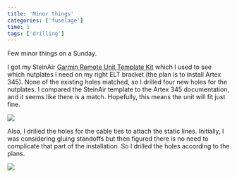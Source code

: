 ```yaml
---
title: 'Minor things'
categories: ['fuselage']
time: 1
tags: ['drilling']
---
```


Few minor things on a Sunday.

<!-- more -->

I got my SteinAir [Garmin Remote Unit Template Kit](https://www.steinair.com/product/garmin-remote-units-templates-acrylic/) which I used to see which nutplates I need on my right ELT bracket (the plan is to install Artex 345). None of the existing holes matched, so I drilled four new holes for the nutplates. I compared the SteinAir template to the Artex 345 documentation, and it seems like there is a match. Hopefully, this means the unit will fit just fine.

![](0-new-nutplate-holes.jpeg)

Also, I drilled the holes for the cable ties to attach the static lines. Initially, I was considering gluing standoffs but then figured there is no need to complicate that part of the installation. So I drilled the holes according to the plans.

![](1-holes-for-static-line.jpeg)
